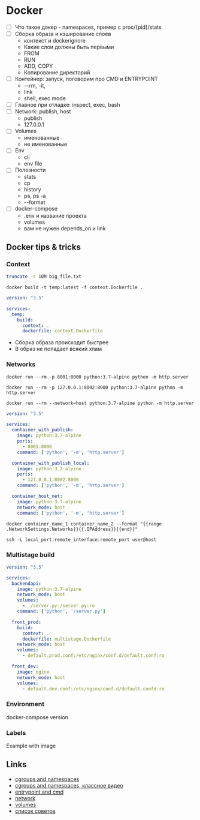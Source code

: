 # Docker

- [ ] Что такое докер - namespaces, пример с proc/{pid}/stats
- [ ] Сборка образа и кэширование слоев
   - контекст и dockerignore
   - Какие слои должны быть первыми
   - FROM
   - RUN
   - ADD, COPY
   - Копирование директорий
- [ ] Контейнер: запуск, поговорим про CMD и ENTRYPOINT
   - --rm, -it,
   - link
   - shell, exec mode
- [ ] Главное при отладке: inspect, exec, bash
- [ ] Network: publish, host
   - publish
   - 127.0.0.1
- [ ] Volumes
   - именованные
   - не именованные
- [ ] Env
   - cli
   - env file
- [ ] Полезности
   - stats
   - cp
   - history
   - ps, ps -a
   - --format
- [ ] docker-compose
   - .env и название проекта 
   - volumes 
   - вам не нужен depends_on и link

## Docker tips & tricks
### Context
```bash
truncate -s 10M big_file.txt
```

```
docker build -t temp:latest -f context.Dockerfile .
```

```yaml
version: "3.5"

services:
  temp:
    build:
      context: .
      dockerfile: context.Dockerfile
```

* Сборка образа происходит быстрее
* В образ не попадает всякий хлам

### Networks

```
docker run --rm -p 8001:8000 python:3.7-alpine python -m http.server
```

```
docker run --rm -p 127.0.0.1:8002:8000 python:3.7-alpine python -m http.server
```

```
docker run --rm --network=host python:3.7-alpine python -m http.server
```

```yaml
version: "3.5"

services:
  container_with_publish:
    image: python:3.7-alpine
    ports:
      - 8001:8000
    command: ['python', '-m', 'http.server']

  container_with_publish_local:
    image: python:3.7-alpine
    ports:
      - 127.0.0.1:8002:8000
    command: ['python', '-m', 'http.server']

  container_host_net:
    image: python:3.7-alpine
    network_mode: host
    command: ['python', '-m', 'http.server']
```

```
docker container_name_1 container_name_2 --format "{{range .NetworkSettings.Networks}}{{.IPAddress}}{{end}}"
```

```
ssh -L local_port:remote_interface:remote_port user@host
```

### Multistage build
```yaml
version: "3.5"

services:
  backendapi:
    image: python:3.7-alpine
    network_mode: host
    volumes:
      - ./server.py:/server.py:ro
    command: ['python', '/server.py']

  front_prod:
    build:
      context: .
      dockerfile: multistage.Dockerfile
    network_mode: host
    volumes:
      - default.prod.conf:/etc/nginx/conf.d/default.conf:ro

  front_dev:
    image: nginx
    network_mode: host
    volumes:
      - default.dev.conf:/etc/nginx/conf.d/default.confd:ro

```

### Environment
docker-compose version

### Labels
Example with image

## Links
- [cgroups and namespaces](https://www.nginx.com/blog/what-are-namespaces-cgroups-how-do-they-work/)
- [cgroups and namespaces, классное видео](https://www.youtube.com/watch?v=rJRLZfk3a8U)
- [entrypoint and cmd](https://habr.com/ru/company/southbridge/blog/329138/)
- [network](https://linux-notes.org/rabota-s-setju-networking-v-docker/)
- [volumes](https://slurm.io/tpost/i5ikrm9fj1-hranenie-dannih-v-docker)
- [список советов](https://ealebed.github.io/tags/docker/)